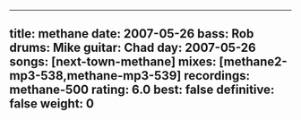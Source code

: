 
---
title: methane
date: 2007-05-26
bass:	Rob
drums:	Mike
guitar:	Chad
day: 2007-05-26
songs: [next-town-methane]
mixes: [methane2-mp3-538,methane-mp3-539]
recordings: methane-500
rating: 6.0
best: false
definitive: false
weight: 0
---
